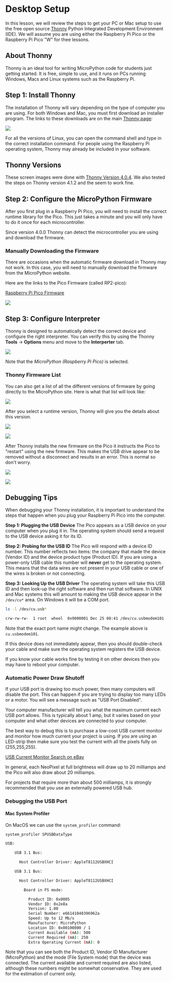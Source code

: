 # Desktop Setup

In this lesson, we will review the steps to get your PC or Mac setup to use the free open source [Thonny](https://thonny.org/) Python Integrated Development Environment (IDE).  We will assume you are using either the Raspberry Pi Pico or the Raspberry Pi Pico "W" for thee lessons.

## About Thonny

Thonny is an ideal tool for writing MicroPython code for students just getting started.  It is free, simple to use, and it runs on PCs running Windows, Macs and Linux systems such as the Raspberry Pi.

## Step 1: Install Thonny

The installation of Thonny will vary depending on the type of computer you are using.  For both Windows and Mac, you must first download an installer program. The links to these downloads are on the main [Thonny page](https://thonny.org/):

![](../img/thonny-download.png)

For all the versions of Linux, you can open the command shell and type in the correct installation command.  For people using the Raspberry Pi operating system, Thonny may already be included in your software.

## Thonny Versions

These screen images were done with [Thonny Version 4.0.4](https://github.com/thonny/thonny/releases/tag/v4.0.1).  We also tested the steps on Thonny version 4.1.2 and the seem to work fine.

## Step 2: Configure the MicroPython Firmware

After you first plug in a Raspberry Pi Pico, you will need to install the correct runtime library for the Pico.  This just takes a minute and you will only have to do it once for each microcontroller.

Since version 4.0.0 Thonny can detect the microcontroller you are using and download the firmware.

### Manually Downloading the Firmware

There are occasions when the automatic firmware download in Thonny may not work.  In this case, you will need to manually download the firmware from the MicroPython website.

Here are the links to the Pico Firmware (called RP2-pico):

[Raspberry Pi Pico Firmware](https://micropython.org/download/rp2-pico/)

![](../img/thonny-firmware-releses.png)

## Step 3: Configure Interpreter

Thonny is designed to automatically detect the correct device and configure the right interpreter.  You can verify this by using the Thonny **Tools** -> **Options** menu and move to the **Interperter** tab.

![](../img/thonny-interpreter.png)

Note that the *MicroPython (Raspberry Pi Pico)* is selected.

### Thonny Firmware List

You can also get a list of all the different versions of firmware by going directly to the MicroPython site.  Here is what that list will look like:

![](../img/thonny-firmware-list.png)

After you select a runtime version, Thonny will give you the details about this version.

![](../img/thonny-configuure-runtime-version.png)

![](../img/thonny-firmware-copy-status.png)

After Thonny installs the new firmware on the Pico it instructs the Pico to "restart" using the new firmware.  This makes the USB drive appear to be removed without a disconnect and results in an error.  This is normal so don't worry.

![](../img/disk-not-ejected-properly.png)

![](../img/thonny-prompt-after-firmware-install.png)

## Debugging Tips

When debugging your Thonny installation, it is important to understand the steps that happen when you plug your Raspberry Pi Pico into the computer.

**Step 1: Plugging the USB Device** The Pico appears as a USB device on your computer when you plug it in.  The operating system should send a request to the USB device asking it for its ID.

**Step 2: Probing for the USB ID** The Pico will respond with a device ID number.  This number reflects two items: the company that made the device (Vendor ID) and the device product type (Product ID).  If you are using a power-only USB cable this number will **never** get to the operating system.  This means that the data wires are not present in your USB cable or one of the wires is broken or not connecting.

**Step 3: Looking Up the USB Driver** The operating system will take this USB ID and then look-up the right software and then run that software.  In UNIX and Mac systems this will amount to making the USB device appear in the ```/dev/cu*``` area.  On Windows it will be a COM port.

```sh
ls -l /dev/cu.usb*

crw-rw-rw-  1 root  wheel  0x9000001 Dec 25 08:41 /dev/cu.usbmodem101
```

Note that the exact port name might change.  The example above is ```cu.usbmodem101```.

If this device does not immediately appear, then you should double-check your cable and make sure the operating system registers the USB device.

If you know your cable works fine by testing it on other devices then you may have to reboot your computer.

### Automatic Power Draw Shutoff

If your USB port is drawing too much power, then many computers will disable the port.  This can happen if you are trying to display too many LEDs or a motor.  You will see a message such as "USB Port Disabled". 

Your computer manufacturer will tell you what the maximum current each USB port allows.  This is typically about 1 amp, but it varies based on your computer and what other devices are connected to your computer.

The best way to debug this is to purchase a low-cost USB current monitor and monitor how much current your project is using.  If you are using an LED-strip
then make sure you test the current with all the pixels fully on (255,255,255).

[USB Current Monitor Search on eBay](https://www.ebay.com/sch/i.html?_from=R40&_nkw=USB+current+monitor&_sacat=0&_sop=15)

In general, each NeoPixel at full brightness will draw up to 20 milliamps and the Pico will also draw about 20  milliamps.

For projects that require more than about 500 milliamps, it is strongly recommended that you use an externally powered USB hub.

### Debugging the USB Port

#### Mac System Profiler

On MacOS we can use the ```system_profiler``` command:


```sh
system_profiler SPUSBDataType

USB:

    USB 3.1 Bus:

      Host Controller Driver: AppleT8112USBXHCI

    USB 3.1 Bus:

      Host Controller Driver: AppleT8112USBXHCI

        Board in FS mode:

          Product ID: 0x0005
          Vendor ID: 0x2e8a
          Version: 1.00
          Serial Number: e66141040396962a
          Speed: Up to 12 Mb/s
          Manufacturer: MicroPython
          Location ID: 0x00100000 / 1
          Current Available (mA): 500
          Current Required (mA): 250
          Extra Operating Current (mA): 0

```

Note that you can see both the Product ID, Vendor ID Manufacturer (MicroPython) and the mode (File System mode) that the device was connected.  The current available and current required are also listed, although these numbers might be somewhat conservative.  They are used for the estimation of current only.